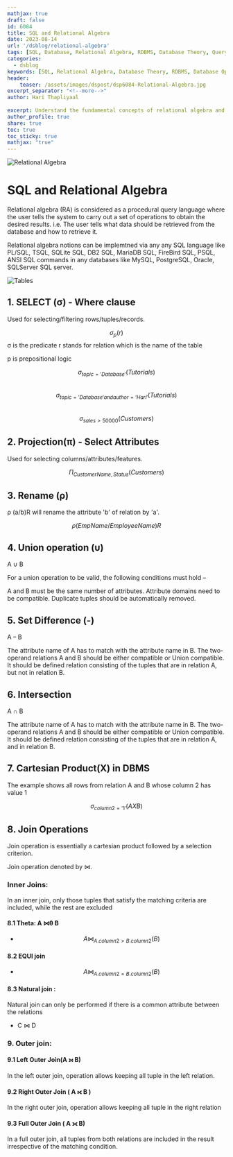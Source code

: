 ```yaml
---
mathjax: true
draft: false
id: 6084
title: SQL and Relational Algebra
date: 2023-08-14
url: '/dsblog/relational-algebra'
tags: [SQL, Database, Relational Algebra, RDBMS, Database Theory, Query Optimization, Data Management] 
categories:
  - dsblog 
keywords: [SQL, Relational Algebra, Database Theory, RDBMS, Database Operations, Query Optimization, Set Operations, Database Management]
header:
    teaser: /assets/images/dspost/dsp6084-Relational-Algebra.jpg
excerpt_separator: "<!--more-->"   
author: Hari Thapliyaal   
 
excerpt: Understand the fundamental concepts of relational algebra and its application in SQL databases. Learn about various relational operations, set theory, and how they form the theoretical foundation of modern database systems.   
author_profile: true   
share: true   
toc: true   
toc_sticky: true 
mathjax: "true"
---
```


![Relational Algebra]( /assets/images/dspost/dsp6084-Relational-Algebra.jpg)

# SQL and Relational Algebra

Relational algebra (RA) is considered as a procedural query language where the user tells the system to carry out a set of operations to obtain the desired results. i.e. The user tells what data should be retrieved from the database and how to retrieve it.

Relational algebra notions can be implemtned via any any SQL language like PL/SQL, TSQL, SQLite SQL, DB2 SQL, MariaDB SQL, FireBird SQL, PSQL, ANSI SQL commands in any databases like MySQL, PostgreSQL, Oracle, SQLServer SQL server.

![Tables]( /assets/images/dspost/dsp6084-table.webp)

## 1. SELECT (σ) - Where clause
Used for selecting/filtering rows/tuples/records.

$$ σ_p(r)$$
σ is the predicate
r stands for relation which is the name of the table

p is prepositional logic

$$ σ_{topic = 'Database'}(Tutorials) $$   
$$ σ_{topic = 'Database' and author = 'Hari'}( Tutorials) $$   
$$ σ_{sales > 50000} (Customers) $$   


## 2. Projection(π) - Select Attributes
Used for selecting columns/attributes/features. 

$$ Π_{CustomerName, Status} (Customers) $$

## 3. Rename (ρ)
ρ (a/b)R will rename the attribute 'b' of relation by 'a'.

$$ ρ (EmpName/EmployeeName)R $$

## 4. Union operation (υ)
A ∪ B

For a union operation to be valid, the following conditions must hold –

A and B must be the same number of attributes.
Attribute domains need to be compatible.
Duplicate tuples should be automatically removed.

## 5. Set Difference (-)
 A – B
 
The attribute name of A has to match with the attribute name in B.
The two-operand relations A and B should be either compatible or Union compatible.
It should be defined relation consisting of the tuples that are in relation A, but not in relation B.

## 6. Intersection
A ∩ B

The attribute name of A has to match with the attribute name in B.
The two-operand relations A and B should be either compatible or Union compatible.
It should be defined relation consisting of the tuples that are in relation A, and in relation B.

## 7. Cartesian Product(X) in DBMS

The example shows all rows from relation A and B whose column 2 has value 1

$$ σ_{column 2 = '1'} (A X B) $$

## 8. Join Operations
Join operation is essentially a cartesian product followed by a selection criterion.

Join operation denoted by ⋈.

### Inner Joins: 
In an inner join, only those tuples that satisfy the matching criteria are included, while the rest are excluded   

#### 8.1 Theta: A ⋈θ B      
- $$ A ⋈ _{A.column 2 >  B.column 2} (B) $$   

#### 8.2 EQUI join   
- $$ A ⋈ _{A.column 2 =  B.column 2} (B)$$   

#### 8.3 Natural join : 
Natural join can only be performed if there is a common attribute between the relations   
- C ⋈ D
		
	
### 9. Outer join:   

#### 9.1 Left Outer Join(A ⟕ B)  
In the left outer join, operation allows keeping all tuple in the left relation.   

#### 9.2 Right Outer Join ( A ⟖ B )   
In the right outer join, operation allows keeping all tuple in the right relation

#### 9.3 Full Outer Join ( A ⟗ B)   
In a full outer join, all tuples from both relations are included in the result irrespective of the matching condition.
